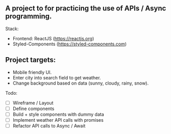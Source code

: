 ## A project to for practicing the use of APIs / Async programming.

Stack:

- Frontend: ReactJS (https://reactjs.org)
- Styled-Components (https://styled-components.com)

## Project targets:

- Mobile friendly UI.
- Enter city into search field to get weather.
- Change background based on data (sunny, cloudy, rainy, snow).

Todo:

- [ ] Wireframe / Layout
- [ ] Define components
- [ ] Build + style components with dummy data
- [ ] Implement weather API calls with promises
- [ ] Refactor API calls to Async / Await
